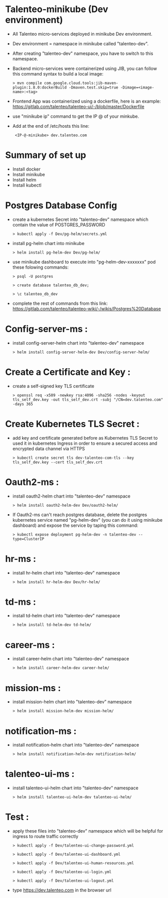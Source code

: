 # Talenteo-minikube (Dev environment)
+ All Talenteo micro-services deployed in minikube Dev environment. 
+ Dev environment = namespace in minikube called "talenteo-dev".
+ After creating "talenteo-dev" namespace, you have to switch to this namespace.
+ Backend micro-services were containerized using JIB, you can follow this command syntax to build a local image:
    
    ```
    > mvn compile com.google.cloud.tools:jib-maven-plugin:1.8.0:dockerBuild -Dmaven.test.skip=true -Dimage=<image-name>:<tag>
    ```
+ Frontend App was containerized using a dockerfile, here is an example: https://gitlab.com/talenteo/talenteo-ui/-/blob/master/Dockerfile
+ use "minikube ip" command to get the IP @ of your minkube.
+ Add at the end of /etc/hosts this line:  
    ```
     <IP-@-minikube> dev.talenteo.com
    ```

# Summary of set up
+ Install docker
+ Install minikube
+ Install helm
+ Install kubectl


# Postgres Database Config
+ create a kubernetes Secret into "talenteo-dev" namespace which contain the value of POSTGRES_PASSWORD
    
    ```
    > kubectl apply -f Dev/pg-helm/secrets.yml 
    ```

+ install pg-helm chart into minikube

    ```
    > helm install pg-helm-dev Dev/pg-helm/
    ```
+ use minikube dashboard to execute into "pg-helm-dev-xxxxxxx" pod these folowing commands:

    ```
    > psql -U postgres
    ```
    ```
    > create database talenteo_db_dev;
    ```
    ```
    > \c talenteo_db_dev
    ```
+ complete the rest of commands from this link: https://gitlab.com/talenteo/talenteo-wiki/-/wikis/Postgres%20Database


# Config-server-ms :
+ install config-server-helm chart into "talenteo-dev" namespace

    ```
    > helm install config-server-helm-dev Dev/config-server-helm/
    ```

# Create a Certificate and Key :
+ create a self-signed key TLS certificate

    ```
    > openssl req -x509 -newkey rsa:4096 -sha256 -nodes -keyout tls_self_dev.key -out tls_self_dev.crt -subj "/CN=dev.talenteo.com" -days 365
    ```

# Create Kubernetes TLS Secret :
+ add key and certificate generated before as Kubernetes TLS Secret to used it in kubernetes Ingress in order to ensure a secured access and encrypted data channel via HTTPS

    ```
    > kubectl create secret tls dev-talenteo-com-tls --key tls_self_dev.key --cert tls_self_dev.crt
    ```

# Oauth2-ms :
+ install oauth2-helm chart into "talenteo-dev" namespace

    ```
    > helm install oauth2-helm-dev Dev/oauth2-helm/
    ```
+ If Oauth2-ms can't reach postgres database, delete the postgres kubernetes service named "pg-helm-dev" (you can do it using minikube dashboard) and expose the service by taping this command:

     ```
    > kubectl expose deployment pg-helm-dev -n talenteo-dev --type=ClusterIP
    ```

# hr-ms :
+ install hr-helm chart into "talenteo-dev" namespace

    ```
    > helm install hr-helm-dev Dev/hr-helm/
    ```
# td-ms :
+ install td-helm chart into "talenteo-dev" namespace

    ```
    > helm install td-helm-dev td-helm/
    ```
# career-ms :
+ install career-helm chart into "talenteo-dev" namespace

    ```
    > helm install career-helm-dev career-helm/
    ```
# mission-ms :
+ install mission-helm chart into "talenteo-dev" namespace

    ```
    > helm install mission-helm-dev mission-helm/
    ```
# notification-ms :
+ install notification-helm chart into "talenteo-dev" namespace

    ```
    > helm install notification-helm-dev notification-helm/
    ```
# talenteo-ui-ms :
+ install talenteo-ui-helm chart into "talenteo-dev" namespace

    ```
    > helm install talenteo-ui-helm-dev talenteo-ui-helm/
    ```
# Test :
+ apply these files into "talenteo-dev" namespace which will be helpful for ingress to route traffic correctly

    ```
    > kubectl apply -f Dev/talenteo-ui-change-password.yml
    ```
    ```
    > kubectl apply -f Dev/talenteo-ui-dashboard.yml
    ```
    ```
    > kubectl apply -f Dev/talenteo-ui-human-resources.yml
    ```
    ```
    > kubectl apply -f Dev/talenteo-ui-login.yml
    ```
    ```
    > kubectl apply -f Dev/talenteo-ui-logout.yml
    ```
+ type https://dev.talenteo.com in the browser url